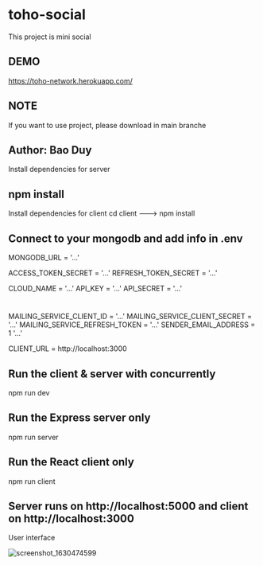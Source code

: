 # toho-social
This project is mini social

## DEMO
https://toho-network.herokuapp.com/

## NOTE
If you want to use project, please download in main branche

## Author: Bao Duy

Install dependencies for server

## npm install
Install dependencies for client
cd client ---> npm install

## Connect to your mongodb and add info in .env
MONGODB_URL = '...'

ACCESS_TOKEN_SECRET =  '...'
REFRESH_TOKEN_SECRET =  '...'

CLOUD_NAME =  '...'
API_KEY = '...'
API_SECRET = '...'

# <About sendmail>
MAILING_SERVICE_CLIENT_ID =  '...'
MAILING_SERVICE_CLIENT_SECRET = '...'
MAILING_SERVICE_REFRESH_TOKEN =  '...'
SENDER_EMAIL_ADDRESS = 1 '...'

CLIENT_URL = http://localhost:3000

## Run the client & server with concurrently
npm run dev

## Run the Express server only
npm run server

## Run the React client only
npm run client

## Server runs on http://localhost:5000 and client on http://localhost:3000
User interface

![screenshot_1630474599](https://user-images.githubusercontent.com/67371206/131617849-ff47958a-026d-4880-bd93-4e1405272911.png)
